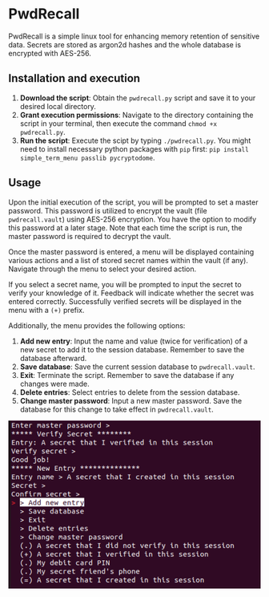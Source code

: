 # PwdRecall
PwdRecall is a simple linux tool for enhancing memory retention of sensitive data. Secrets are stored as argon2d hashes and the whole database is encrypted with AES-256.

## Installation and execution
1. **Download the script**: Obtain the `pwdrecall.py` script and save it to your desired local directory.
2. **Grant execution permissions**: Navigate to the directory containing the script in your terminal, then execute the command `chmod +x pwdrecall.py`.
3. **Run the script**: Execute the scipt by typing `./pwdrecall.py`.
You might need to install necessary python packages with `pip` first: `pip install simple_term_menu passlib pycryptodome`.

## Usage

Upon the initial execution of the script, you will be prompted to set a master password. This password is utilized to encrypt the vault (file `pwdrecall.vault`) using AES-256 encryption. You have the option to modify this password at a later stage. Note that each time the script is run, the master password is required to decrypt the vault.

Once the master password is entered, a menu will be displayed containing various actions and a list of stored secret names within the vault (if any). Navigate through the menu to select your desired action.

If you select a secret name, you will be prompted to input the secret to verify your knowledge of it. Feedback will indicate whether the secret was entered correctly. Successfully verified secrets will be displayed in the menu with a `(+)` prefix.

Additionally, the menu provides the following options:
1. **Add new entry**: Input the name and value (twice for verification) of a new secret to add it to the session database. Remember to save the database afterward.
2. **Save database**: Save the current session database to `pwdrecall.vault`.
3. **Exit**: Terminate the script. Remember to save the database if any changes were made.
4. **Delete entries**: Select entries to delete from the session database.
5. **Change master password**: Input a new master password. Save the database for this change to take effect in `pwdrecall.vault`.

![Example](example.png)